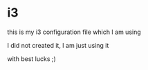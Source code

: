 # i3

this is my i3 configuration file
which I am using

I did not created it, I am just using it

with best lucks ;)

